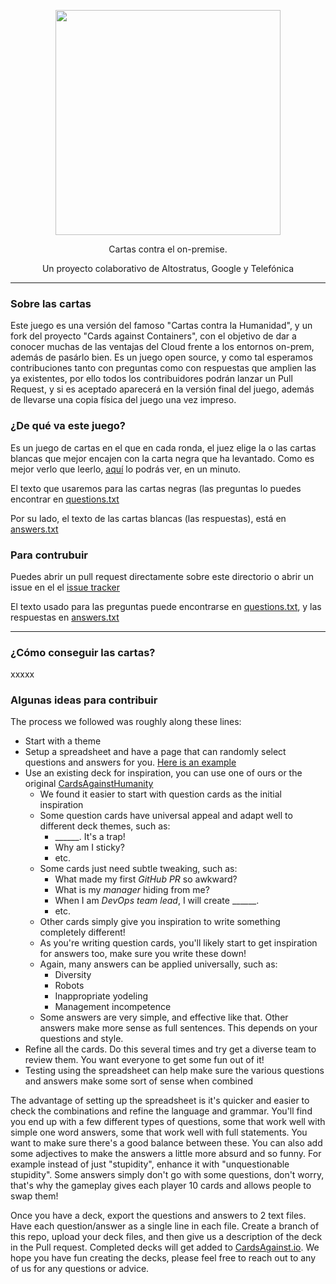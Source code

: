 <p align="center"><img src="imagen.png" width="360"></p>

<p align="center">Cartas contra el on-premise.</p>
<p align="center">Un proyecto colaborativo de Altostratus, Google y Telefónica</p>

<hr>


### Sobre las cartas

Este juego es una versión del famoso "Cartas contra la Humanidad", y un fork del proyecto "Cards against Containers", con el objetivo de dar a conocer muchas de las ventajas del Cloud frente a los entornos on-prem, además de pasárlo bien. Es un juego open source, y como tal esperamos contribuciones tanto con preguntas como con respuestas que amplien las ya existentes, por ello todos los contribuidores podrán lanzar un Pull Request, y si es aceptado aparecerá en la versión final del juego, además de llevarse una copia física del juego una vez impreso. 

### ¿De qué va este juego?

Es un juego de cartas en el que en cada ronda, el juez elige la o las cartas blancas que mejor encajen con la carta negra que ha levantado. Como es mejor verlo que leerlo, [aquí](https://www.youtube.com/watch?v=Uyciy8LmmXg) lo podrás ver, en un minuto.

El texto que usaremos para las cartas negras (las preguntas lo puedes encontrar en [questions.txt](./questions.txt)

Por su lado, el texto de las cartas blancas (las respuestas), está en [answers.txt](./answers.txt)

### Para contrubuir

Puedes abrir un pull request directamente sobre este directorio o abrir un issue en el el [issue tracker](https://github.com/cardsagainstonpremise/deck/issues)

El texto usado para las preguntas puede encontrarse en [questions.txt](./questions.txt), y las respuestas en [answers.txt](./answers.txt)

<hr>


### ¿Cómo conseguir las cartas?
xxxxx





### Algunas ideas para contribuir

The process we followed was roughly along these lines:
* Start with a theme
* Setup a spreadsheet and have a page that can randomly select questions and answers for you. [Here is an example](https://docs.google.com/spreadsheets/d/1QFiH8ynsOPugInRpVypb6ICkiEllaxt81o9kEE-PwWI/edit?usp=sharing)
* Use an existing deck for inspiration, you can use one of ours or the original [CardsAgainstHumanity](https://cardsagainsthumanity.com/)
  * We found it easier to start with question cards as the initial inspiration
  * Some question cards have universal appeal and adapt well to different deck themes, such as:
    * ______. It's a trap!
    * Why am I sticky?
    * etc.
  * Some cards just need subtle tweaking, such as:
    * What made my first _GitHub PR_ so awkward?
    * What is my _manager_ hiding from me?
    * When I am _DevOps team lead_, I will create ______.
    * etc.
  * Other cards simply give you inspiration to write something completely different!
  * As you're writing question cards, you'll likely start to get inspiration for answers too, make sure you write these down!
  * Again, many answers can be applied universally, such as:
    * Diversity
    * Robots
    * Inappropriate yodeling
    * Management incompetence
  * Some answers are very simple, and effective like that. Other answers make more sense as full sentences. This depends on your questions and style.
* Refine all the cards. Do this several times and try get a diverse team to review them. You want everyone to get some fun out of it!
* Testing using the spreadsheet can help make sure the various questions and answers make some sort of sense when combined

The advantage of setting up the spreadsheet is it's quicker and easier to check the combinations and refine the language and grammar. You'll find you end up with a few different types of questions, some that work well with simple one word answers, some that work well with full statements. You want to make sure there's a good balance between these. You can also add some adjectives to make the answers a little more absurd and so funny. For example instead of just "stupidity", enhance it with "unquestionable stupidity". Some answers simply don't go with some questions, don't worry, that's why the gameplay gives each player 10 cards and allows people to swap them!

Once you have a deck, export the questions and answers to 2 text files. Have each question/answer as a single line in each file. Create a branch of this repo, upload your deck files, and then give us a description of the deck in the Pull request. Completed decks will get added to [CardsAgainst.io](https://cardsagainst.io). We hope you have fun creating the decks, please feel free to reach out to any of us for any questions or advice.
